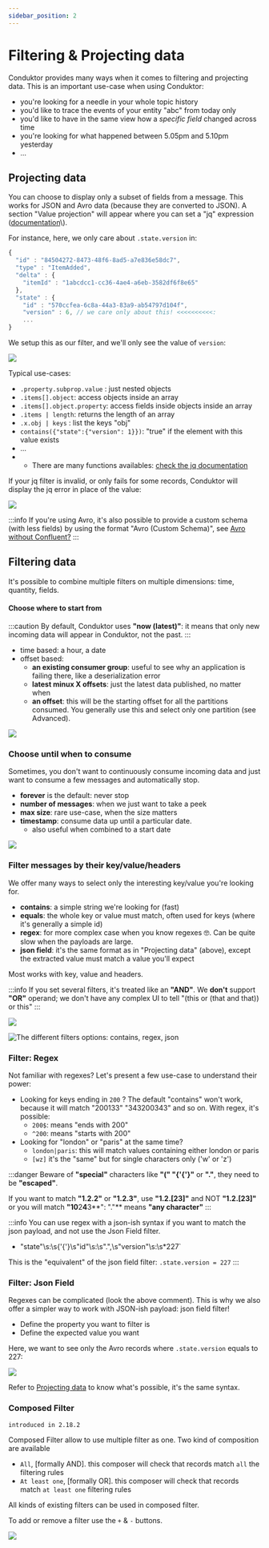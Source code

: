 ```yaml
---
sidebar_position: 2
---
```


# Filtering & Projecting data

Conduktor provides many ways when it comes to filtering and projecting data. This is an important use-case when using Conduktor:

- you're looking for a needle in your whole topic history
- you'd like to trace the events of your entity "abc" from today only
- you'd like to have in the same view how a _specific field_ changed across time
- you're looking for what happened between 5.05pm and 5.10pm yesterday
- ...

## Projecting data

You can choose to display only a subset of fields from a message. This works for JSON and Avro data \(because they are converted to JSON\). A section "Value projection" will appear where you can set a "jq" expression \([documentation](https://stedolan.github.io/jq/manual/v1.5/#.)\).

For instance, here, we only care about `.state.version` in:

```javascript
{
  "id" : "84504272-8473-48f6-8ad5-a7e836e58dc7",
  "type" : "ItemAdded",
  "delta" : {
    "itemId" : "1abcdcc1-cc36-4ae4-a6eb-3582df6f8e65"
  },
  "state" : {
    "id" : "570ccfea-6c8a-44a3-83a9-ab54797d104f",
    "version" : 6, // we care only about this! <<<<<<<<<<:
    ...
}
```

We setup this as our filter, and we'll only see the value of `version`:

![](../../assets/screenshot-2020-06-25-at-17.05.50%20%281%29.png)

Typical use-cases:

- `.property.subprop.value` : just nested objects
- `.items[].object`: access objects inside an array
- `.items[].object.property`: access fields inside objects inside an array
- `.items | length`: returns the length of an array
- `.x.obj | keys` : list the keys "obj"
- `contains({"state":{"version": 1}})`: "true" if the element with this value exists
- ...
- - There are many functions availables: [check the jq documentation](https://stedolan.github.io/jq/manual/v1.5/#.)

If your jq filter is invalid, or only fails for some records, Conduktor will display the jq error in place of the value:

![](../../assets/screenshot-2020-06-25-at-17.25.48.png)

:::info
If you're using Avro, it's also possible to provide a custom schema \(with less fields\) by using
the format "Avro \(Custom Schema\)", see [Avro without Confluent?](../consuming-data)
:::

## Filtering data

It's possible to combine multiple filters on multiple dimensions: time, quantity, fields.

#### Choose where to start from

:::caution
By default, Conduktor uses **"now \(latest\)"**: it means that only new incoming data
will appear in Conduktor, not the past.
:::

- time based: a hour, a date
- offset based:
  - **an existing consumer group**: useful to see why an application is failing there, like a deserialization error
  - **latest minux X offsets**: just the latest data published, no matter when
  - **an offset**: this will be the starting offset for all the partitions consumed. You generally use this and select only one partition \(see Advanced\).

![](../../assets/screenshot-2020-06-25-at-17.34.02.png)

### Choose until when to consume

Sometimes, you don't want to continuously consume incoming data and just want to consume a few messages and automatically stop.

- **forever** is the default: never stop
- **number of messages**: when we just want to take a peek
- **max size**: rare use-case, when the size matters
- **timestamp**: consume data up until a particular date.
  - also useful when combined to a start date

![](../../assets/screenshot-2020-06-25-at-17.52.07.png)

### Filter messages by their key/value/headers

We offer many ways to select only the interesting key/value you're looking for.

- **contains**: a simple string we're looking for \(fast\)
- **equals**: the whole key or value must match, often used for keys \(where it's generally a simple id\)
- **regex**: for more complex case when you know regexes 🤓. Can be quite slow when the payloads are large.
- **json field**: it's the same format as in "Projecting data" \(above\), except the extracted value must match a value you'll expect

Most works with key, value and headers.

:::info
If you set several filters, it's treated like an **"AND"**. We **don't**
support **"OR"** operand; we don't have any complex UI to tell "\(this or \(that and that\)\) or this"
:::

![](../../assets/screenshot-2020-06-25-at-18.07.45.png)

![The different filters options: contains, regex, json](../../assets/screenshot-2020-06-25-at-18.18.03.png)

### Filter: Regex

Not familiar with regexes? Let's present a few use-case to understand their power:

- Looking for keys ending in `200` ? The default "contains" won't work, because it will match "200133" "343200343" and so on. With regex, it's possible:
  - `200$`: means "ends with 200"
  - `^200`: means "starts with 200"
- Looking for "london" or "paris" at the same time?
  - `london|paris`: this will match values containing either london or paris
  - `[wz]` it's the "same" but for single characters only \('w' or 'z'\)

:::danger
Beware of **"special"** characters like **"(" "{'{'}"** or **"."**, they need to be **"escaped"**.

If you want to match **"1.2.2"** or **"1.2.3"**, use **"1\.2\.[23]"** and NOT **"1.2.[23]"** or you will match **"**1**0**2**4**3**": "."** means **"any character"**
:::

:::info
You can use regex with a json-ish syntax if you want to match the json payload, and not use the Json Field filter.

- "state"\s:\s{'{'}\s"id"\s:\s".",\s"version"\s:\s\*227`

This is the "equivalent" of the json field filter: `.state.version = 227`
:::

### Filter: Json Field

Regexes can be complicated \(look the above comment\). This is why we also offer a simpler way to work with JSON-ish payload: json field filter!

- Define the property you want to filter is
- Define the expected value you want

Here, we want to see only the Avro records where `.state.version` equals to 227:

![](../../assets/screenshot-2020-06-25-at-18.51.37.png)

Refer to [Projecting data](https://docs.conduktor.io/features/consuming-data#projecting-data) to know what's possible, it's the same syntax.

### Composed Filter

`introduced in 2.18.2`

Composed Filter allow to use multiple filter as one.
Two kind of composition are available

- `All`, [formally AND]. this composer will check that records match `all` the filtering rules
- `At least one`, [formally OR]. this composer will check that records match `at least one` filtering rules

All kinds of existing filters can be used in composed filter.

To add or remove a filter use the `+` & `-` buttons.

![](../../assets/produce-and-consume/composable-filter.png)
